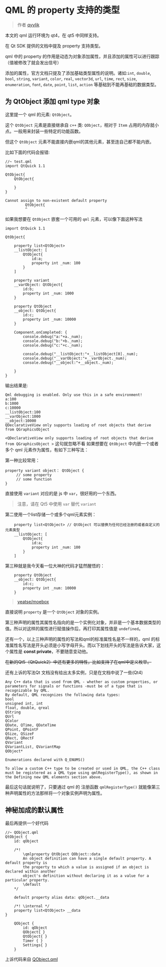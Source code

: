 # QML 的 property 支持的类型

> 作者 [qyvlik](http://blog.qyvlik.space)

本文的 qml 运行环境为 qt4，在 qt5 中同样支持。

在 Qt SDK 提供的文档中提及 property 支持类型。

qml 中的 property 的作用是动态为对象添加属性，并且添加的属性可以进行跟踪（值被修改了就会发出信号）

添加的属性，官方文档只提及了添加基础类型属性的说明。诸如:`int`, `double`,  `bool`, `string`, `variant`, `color`, `real`, `vector3d`, `url`, `time`, `rect`, `size`, `enumeration`,  `font`, `date`, `point`, `list`, `action` 等基础到不能再基础的数据类型。

## 为 QtObject 添加 qml type 对象

这里提一个 qml 的元素: `QtObject`。

这个 `QtObject` 元素是直接继承自 `c++` 类: `QObject`，相对于 `Item` 占用的内存就小点。一般用来封装一些特定的功能函数。

但这个 `QtObject` 元素不能直接内嵌qml的其他元素，甚至连自己都不能内嵌。

比如下面的代码会报错:

```
//~ test.qml
import QtQuick 1.1

QtObject{
    QtObject{

    }
}
```

```
Cannot assign to non-existent default property 
         QtObject{ 
         ^ 
```

如果我想要在 `QtObject` 嵌套一个可用的 `qml` 元素，可以像下面这种写法

```
import QtQuick 1.1

QtObject{

    property list<QtObject>
    __listObject: [
        QtObject{
            id:a;
            property int _num: 100
        }
    ]

    property variant
    __varObject: QtObject{
        id:b;
        property int _num: 1000
    }

    property QtObject
    __object: QtObject{
        id:c;
        property int _num: 10000
    }

    Component.onCompleted: {
        console.debug("a:"+a._num);
        console.debug("b:"+b._num);
        console.debug("c:"+c._num);

        console.debug("__listObject:"+__listObject[0]._num);
        console.debug("__varObject:"+__varObject._num);
        console.debug("__object:"+__object._num);

    }
}
```

输出结果是:

```
Qml debugging is enabled. Only use this in a safe environment!
a:100
b:1000
c:10000
__listObject:100
__varObject:1000
__object:10000
QDeclarativeView only supports loading of root objects that derive from QGraphicsObject 
```

`<QDeclarativeView only supports loading of root objects that derive from QGraphicsObject >` 这句就忽略不看
如果想要在 `QtObject` 中内嵌一个或者多个 qml 元素作为属性，有如下三种写法：

第一种比较常用：

```
property variant object： QtObject { 
     // some property
     // some function
}
```

直接使用 `variant` 对应的是 js 中 `var`，很好用的一个东西。

> 注意，请在 Qt5 中使用 `var` 替代 `variant`

第二使用一个list存储一个或多个qml元素实例：

```
    property list<QtObject> // QtObject 可以替换为任何已经注册的或者自定义的元素类型
    __listObject: [
        QtObject{
            id:a;
            property int _num: 100
        }
    ]
```

第三种就是我今天看一位大神的代码才猛然醒悟的：

```
    property QtObject
    __object: QtObject{
        id:c;
        property int _num: 10000
    }
```

> [yeatse/moebox](https://github.com/yeatse/moebox)

直接说明 `property` 是一个 `QtObject` 对象的实例。

第三种声明的属性其属性名指向的是一个实例化对象，并非是一个基本数据类型的值。所以对这样的属性进行赋值操作后，再打印其属性值是 `undefined`。


还有一个，以上三种声明的属性的写法和qml的标准属性名是不一样的，qml 的标准属性名写法是开头必须是小写字母开头。而以下划线开头的写法是告诉大家，这个属性是 **const private**，不要随意变动他。

~~在新的Qt5（QtQuick2）中还有更多的特性，比如支持了在qml中定义枚举。~~

还有上诉的写法Qt 文档没有给出太多实例，只是在文档中说了一些(Qt4)

```
Any C++ data that is used from QML - whether as custom properties, or parameters for signals or functions -must be of a type that is recognizable by QML.
By default, QML recognizes the following data types:
bool
unsigned int, int
float, double, qreal
QString
QUrl
QColor
QDate, QTime, QDateTime
QPoint, QPointF
QSize, QSizeF
QRect, QRectF
QVariant
QVariantList, QVariantMap
QObject*

Enumerations declared with Q_ENUMS()

To allow a custom C++ type to be created or used in QML, the C++ class must be registered as a QML type using qmlRegisterType(), as shown in the Defining new QML elements section above.
```

最后这句话就说明了，只要通过 qml 的 注册函数 `qmlRegisterType()` 就能像第三种声明属性的方法那样将一个对象实例声明为属性。

## 神秘加成的默认属性

最后再提供一个好代码

```
//~ QObject.qml
QtObject {
    id: qObject

    /*!
        \qmlproperty QtObject QObject::data
        An object definition can have a single default property. A default property is
        the property to which a value is assigned if an object is declared within another
        object's definition without declaring it as a value for a particular property.
        \default
    */

    default property alias data: qObject.__data

    /*! \internal */
    property list<QtObject> __data
}
```

```
    QObject {
        id: qObject
        QObject{ }
        QtObject{ }
        Timer { }
        Settings{ }
    }
```

上诉代码来自 [QObject.qml](https://github.com/qyvlik/QObject.qml)

